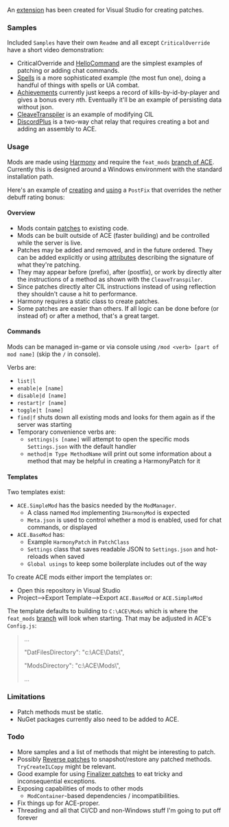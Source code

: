 An [extension](https://github.com/aquafir/HarmonyExtension/) has been created for Visual Studio for creating patches.



### Samples

Included `Samples` have their own `Readme` and all except `CriticalOverride` have a short video demonstration:

* CriticalOverride and [HelloCommand](https://github.com/aquafir/ACE.BaseMod/tree/master/Samples/HelloCommand) are the simplest examples of patching or adding chat commands.
* [Spells](https://github.com/aquafir/ACE.BaseMod/tree/master/Samples/Spells) is a more sophisticated example (the most fun one), doing a handful of things with spells or UA combat.
* [Achievements](https://github.com/aquafir/ACE.BaseMod/tree/master/Samples/Achievements) currently just keeps a record of kills-by-id-by-player and gives a bonus every *n*th.  Eventually it'll be an example of persisting data without json.
* [CleaveTranspiler](https://github.com/aquafir/ACE.BaseMod/tree/master/Samples/CleaveTranspiler) is an example of modifying CIL
* [DiscordPlus](https://github.com/aquafir/ACE.BaseMod/tree/master/Samples/DiscordPlus) is a two-way chat relay that requires creating a bot and adding an assembly to ACE.



### Usage

Mods are made using [Harmony](https://harmony.pardeike.net/articles/intro.html#how-harmony-works) and require the `feat_mods` [branch of ACE](https://github.com/aquafir/ACE/tree/feat_mods).  Currently this is designed around a Windows environment with the standard installation path.

Here's an example of [creating](https://user-images.githubusercontent.com/83029060/200917023-1ebe4b19-231f-495a-b1d6-c87415bd7690.mp4) and [using](https://user-images.githubusercontent.com/83029060/200917047-62b9cf09-e57a-4926-b5e1-a925a1ec3c0b.mp4)  a `PostFix` that overrides the nether debuff rating bonus:

#### Overview

* Mods contain [patches](https://harmony.pardeike.net/articles/patching.html) to existing code.  
* Mods can be built outside of ACE (faster building) and be controlled while the server is live.
* Patches may be added and removed, and in the future ordered.  They can be added explicitly or using [attributes](https://harmony.pardeike.net/articles/annotations.html) describing the signature of what they're patching.
* They may appear before (prefix), after (postfix), or work by directly alter the instructions of a method as shown with the `CleaveTranspiler`.
* Since patches directly alter CIL instructions instead of using reflection they shouldn't cause a hit to performance.
* Harmony requires a static class to create patches.
* Some patches are easier than others.  If all logic can be done before (or instead of) or after a method, that's a great target.

#### Commands

Mods can be managed in-game or via console using `/mod <verb> [part of mod name]` (skip the `/` in console).  

Verbs are:

* `list|l`
* `enable|e [name]`
* `disable|d [name]`
* `restart|r [name]`
* `toggle|t [name]`
* `find|f` shuts down all existing mods and looks for them again as if the server was starting
* Temporary convenience verbs are:
  * `settings|s [name]` will attempt to open the specific mods `Settings.json` with the default handler
  * `method|m Type MethodName` will print out some information about a method that may be helpful in creating a HarmonyPatch for it 



#### Templates

Two templates exist: 

* `ACE.SimpleMod` has the basics needed by the `ModManager`.  
  * A class named `Mod` implementing `IHarmonyMod` is expected
  * `Meta.json` is used to control whether a mod is enabled, used for chat commands, or displayed
* `ACE.BaseMod` has:
  * Example `HarmonyPatch` in `PatchClass`
  * `Settings` class that saves readable JSON to `Settings.json` and hot-reloads when saved
  * `Global usings` to keep some boilerplate includes out of the way

To create ACE mods either import the templates or:

* Open this repository in Visual Studio
* Project-->Export Template-->Export `ACE.BaseMod` or `ACE.SimpleMod`



The template defaults to building to `C:\ACE\Mods` which is where the `feat_mods` [branch](https://github.com/aquafir/ACE/tree/feat_mods) will look when starting.  That may be adjusted in ACE's `Config.js`:

>...
>
>"DatFilesDirectory": "c:\\ACE\\Dats\\",
>
>"ModsDirectory": "c:\\ACE\\Mods\\", 
>
>...



### Limitations

* Patch methods must be static.
* NuGet packages currently also need to be added to ACE.



### Todo

* More samples and a list of methods that might be interesting to patch.
* Possibly [Reverse patches](https://harmony.pardeike.net/articles/reverse-patching.html) to snapshot/restore any patched methods. `TryCreateILCopy` might be relevant.
* Good example for using [Finalizer patches](https://harmony.pardeike.net/articles/patching-finalizer.html) to eat tricky and inconsequential exceptions.
* Exposing capabilities of mods to other mods
  * `ModContainer`-based dependencies / incompatibilities.
* Fix things up for ACE-proper.
* Threading and all that CI/CD and non-Windows stuff I'm going to put off forever

